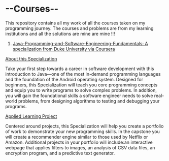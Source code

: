 # --Courses--
This repository contains all my work of all the courses taken on my programming journey. The courses and problems are from my learning institutions and all the solutions are mine are mine !!!

1. [Java-Programming-and-Software-Engineering-Fundamentals: A specialization from Duke University via Coursera](https://github.com/Allos111/--Courses--/tree/main/Java-Programming-And-Software-Engineering-Fundementals)

  [About this Specialization](https://www.coursera.org/specializations/java-programming?)

Take your first step towards a career in software development with this introduction to Java—one of the most in-demand programming languages and the foundation of the Android operating system. Designed for beginners, this Specialization will teach you core programming concepts and equip you to write programs to solve complex problems. In addition, you will gain the foundational skills a software engineer needs to solve real-world problems, from designing algorithms to testing and debugging your programs.

[Applied Learning Project](https://www.coursera.org/specializations/java-programming?)

Centered around projects, this Specialization will help you create a portfolio of work to demonstrate your new programming skills. In the capstone you will create a recommender engine similar to those used by Netflix or Amazon. Additional projects in your portfolio will include:an interactive webpage that applies filters to images, an analysis of CSV data files, an encryption program, and a predictive text generator.
